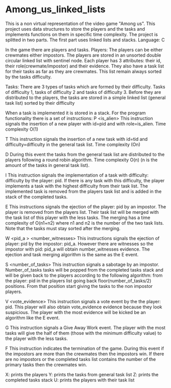 # Among_us_linked_lists
This is a non virtual representation of the video game "Among us". This project uses data structures to store the players and the tasks and implements functions on them in specific time complexity. The project is splitted in two parts. The first part uses linked lists and stacks. Language: C

In the game there are players and tasks. Players: The players can be either crewmates either impostors. The players are stored in an unsorted double circular linked list with sentinel node. Each player has 3 attributes: their id, their role(crewmate/impostor) and their evidence. They also have a task list for their tasks as far as they are crewmates. This list remain always sorted by the tasks difficulty.

Tasks: There are 3 types of tasks which are formed by their difficulty. Tasks of difficulty 1, tasks of difficulty 2 and tasks of difficulty 3. Before they are distributed to the players, the tasks are stored in a simple linked list (general task list) sorted by their difficulty

When a task is implemented it is stored in a stack. For the program functionality there is a set of instructions: P <is_alien> This instruction signals the insertion of a new player with id=pid and with role=is_alien. Time complexity O(1)

T This instruction signals the insertion of a new task with id=tid and difficulty=difficulty in the general task list. Time complexity (On)

D During this event the tasks from the general task list are distributed to the players following a round robin algorithm. Time complexity O(n) (n is the amount of the tasks in general task list).

I This instruction signals the implementation of a task with difficulty: difficulty by the player: pid. If there is any task with this difficulty, the player implements a task with the highest difficulty from their task list. The implemented task is removed from the players task list and is added in the stack of the completed tasks.

E This instructions signals the ejection of the player: pid by an impostor. The player is removed from the players list. Their task list will be merged with the task list of this player with the less tasks. The merging has a time complexity of O(n1+n2) where n1 and n2 is the number of the two task lists. Note that the tasks must stay sorted after the merging.

W <pid_a > <number_witnesses> This instructions signals the ejection of player: pid by the impostor: pid_a. However there are witnesses so the impostor with pid: pid_a will obtain number_witnesses evidence. The ejection and task merging algorithm is the same as the E event.

S <number_of_tasks> This instruction signals a sabotage by an impostor. Number_of_tasks tasks will be popped from the completed tasks stack and will be given back to the players according to the following algorithm: from the player: pid in the players list going back floor(number_of_tasks/2) positions. From that position start giving the tasks to the non impostor players.

V <vote_evidence> This instruction signals a vote event by the the player: pid. This player will also obtain vote_evidence evidence because they look suspicious. The player with the most evidence will be kicked be an algorithm like the E event.

G This instruction signals a Give Away Work event. The player with the most tasks will give the half of them (those with the minimum difficulty value) to the player with the less tasks.

F This instruction indicates the termination of the game. During this event if the impostors are more than the crewmates then the impostors win. If there are no impostors or the completed tasks list contains the number of the primary tasks then the crewmates win.

X: prints the players Y: prints the tasks from general task list Z: prints the completed tasks stack U: prints the players with their task list
